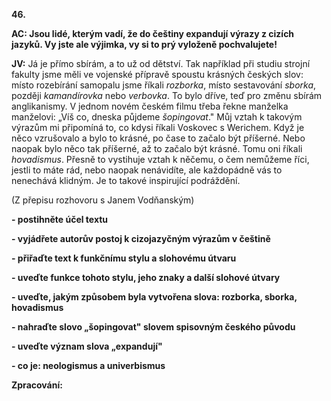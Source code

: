 **46.**

**AC: Jsou lidé, kterým vadí, že do češtiny expandují výrazy z cizích jazyků. Vy jste ale výjimka, vy si to prý vyloženě pochvalujete!**

**JV:** Já je přímo sbírám, a to už od dětství. Tak například při studiu strojní fakulty jsme měli ve vojenské přípravě spoustu krásných českých slov: místo rozebírání samopalu jsme říkali _rozborka_, místo sestavování _sborka_, později _kamandírovka_ nebo _verbovka_. To bylo dříve, teď pro změnu sbírám anglikanismy. V jednom novém českém filmu třeba řekne manželka manželovi: „Víš co, dneska půjdeme _šopingovat_.&quot; Můj vztah k takovým výrazům mi připomíná to, co kdysi říkali Voskovec s Werichem. Když je něco vzrušovalo a bylo to krásné, po čase to začalo být příšerné. Nebo naopak bylo něco tak příšerné, až to začalo být krásné. Tomu oni říkali _hovadismus_. Přesně to vystihuje vztah k něčemu, o čem nemůžeme říci, jestli to máte rád, nebo naopak nenávidíte, ale každopádně vás to nenechává klidným. Je to takové inspirující podráždění.

(Z přepisu rozhovoru s Janem Vodňanským)

**- postihněte účel textu**

**- vyjádřete autorův postoj k cizojazyčným výrazům v češtině**

**- přiřaďte text k funkčnímu stylu a slohovému útvaru**

**- uveďte funkce tohoto stylu, jeho znaky a další slohové útvary**

**- uveďte, jakým způsobem byla vytvořena slova: rozborka, sborka, hovadismus**

**- nahraďte slovo „šopingovat&quot; slovem spisovným českého původu**

**- uveďte význam slova „expandují&quot;**

**- co je: neologismus a univerbismus**

**Zpracování:**

